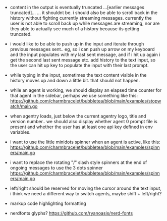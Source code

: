 - content in the output is eventually truncated ...[earlier messages truncated]... ... it shouldnt be. i should also be able to scroll back in the history without fighting currently streaming messages. currently the user is not able to scroll back up while messages are streaming, nor are they able to actually see much of a history because its getting truncated.

- i would like to be able to push up in the input and iterate through previous messages sent.. eg, so i can push up arrow on my keyboard and the input populates with my last sent message, and if i hit up again i get the second last sent message etc. add history to the text input, so the user can hit up key to populate the input with their last prompt.

- while typing in the input, sometimes the text content visible in the history moves up and down a little bit. that should not happen.

- while an agent is working, we should display an elapsed time counter for that agent in the sidebar, perhaps we use something like this: https://github.com/charmbracelet/bubbletea/blob/main/examples/stopwatch/main.go

- when agentry loads, just below the current agentry logo, title and version number.. we should also display whether agent 0 prompt file is present and whether the user has at least one api key defined in env variables.

- i want to use the little minidots spinner when an agent is active, like this: https://github.com/charmbracelet/bubbletea/blob/main/examples/spinners/main.go

- i want to replace the rotating "/" slash style spinners at the end of ongoing messages to use the 3 dots spinner https://github.com/charmbracelet/bubbletea/blob/main/examples/spinners/main.go


- left/right should be reserved for moving the cursor around the text input, i think we need a different way to switch agents, maybe shift + left/right?

- markup code highlighting formatting

- nerdfonts glyphs? https://github.com/ryanoasis/nerd-fonts